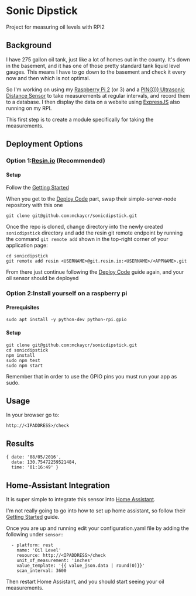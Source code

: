 # Sonic Dipstick
Project for measuring oil levels with RPI2

## Background
I have 275 gallon oil tank, just like a lot of homes out in the county.  It's down in the basement, and it has one of those pretty standard tank liquid level gauges.  This means I have to go down to the basement and check it every now and then which is not optimal.

So I'm working on using my [Raspberry Pi 2](https://www.raspberrypi.org/products/raspberry-pi-2-model-b/) (or 3) and a [PING))) Ultrasonic Distance Sensor](https://www.parallax.com/product/28015) to take measurements at regular intervals, and record them to a database.  I then display the data on a website using [ExpressJS](http://expressjs.com/) also running on my RPI.

This first step is to create a module specifically for taking the measurements.
## Deployment Options
### Option 1:[Resin.io](https://resin.io) (Recommended)
#### Setup
Follow the [Getting Started](https://docs.resin.io/raspberrypi3/nodejs/getting-started/)

When you get to the [Deploy Code](https://docs.resin.io/raspberrypi3/nodejs/getting-started/#deploy-code) part, swap their simple-server-node repository with this one
```
git clone git@github.com:mckaycr/sonicdipstick.git
```
Once the repo is cloned, change directory into the newly created ```sonicdipstick``` directory and add the resin git remote endpoint by running the command ```git remote add``` shown in the top-right corner of your application page:
```
cd sonicdipstick
git remote add resin <USERNAME>@git.resin.io:<USERNAME>/<APPNAME>.git
```
From there just continue following the [Deploy Code](https://docs.resin.io/raspberrypi3/nodejs/getting-started/#deploy-code) guide again, and your oil sensor should be deployed
### Option 2:Install yourself on a raspberry pi
#### Prerequisites
```
sudo apt install -y python-dev python-rpi.gpio
```
#### Setup
```
git clone git@github.com:mckaycr/sonicdipstick.git
cd sonicdipstick
npm install
sudo npm test
sudo npm start
```
Remember that in order to use the GPIO pins you must run your app as sudo.
## Usage
In your browser go to:
```
http://<IPADDRESS>/check
```
## Results
```
{ date: '08/05/2016',
  data: 130.75472259521484,
  time: '01:16:49' }
```
## Home-Assistant Integration
It is super simple to integrate this sensor into [Home Assistant](https://home-assistant.io/).

I'm not really going to go into how to set up home assistant, so follow their [Getting Started](https://home-assistant.io/getting-started/) guide.

Once you are up and running edit your configuration.yaml file by adding the following under ```sensor:```
```
  - platform: rest
    name: 'Oil Level'
    resource: http://<IPADDRESS>/check
    unit_of_measurement: 'inches'
    value_template: '{{ value_json.data | round(0)}}'
    scan_interval: 3600
```
Then restart Home Assistant, and you should start seeing your oil measurements.